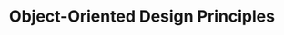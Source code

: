 ---
id: object-oriented-design-principles
title: Object-Oriented Design Principles
sidebar_label: Object-Oriented Design Principles
sidebar_position: 4
tags: [java, object-oriented programming, object-oriented design principles, programming, java object-oriented programming]
description: In this tutorial, we will learn about the object-oriented design principles in Java. We will learn about the different principles that are used to design object-oriented systems, how they can be applied to create better software, and how they can help in creating more maintainable and scalable code.
---